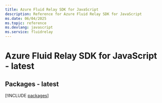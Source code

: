 ```yaml
---
title: Azure Fluid Relay SDK for JavaScript
description: Reference for Azure Fluid Relay SDK for JavaScript
ms.date: 06/04/2025
ms.topic: reference
ms.devlang: javascript
ms.service: fluidrelay
---
```

# Azure Fluid Relay SDK for JavaScript - latest
## Packages - latest
[!INCLUDE [packages](fluid-relay-index.md)]